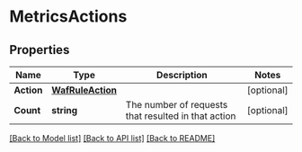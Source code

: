 # MetricsActions

## Properties

Name | Type | Description | Notes
------------ | ------------- | ------------- | -------------
**Action** | [**WafRuleAction**](wafRuleAction.md) |  | [optional] 
**Count** | **string** | The number of requests that resulted in that action | [optional] 

[[Back to Model list]](../README.md#documentation-for-models) [[Back to API list]](../README.md#documentation-for-api-endpoints) [[Back to README]](../README.md)


